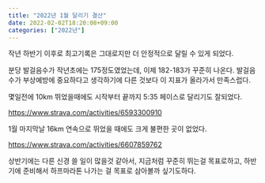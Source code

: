 ```yaml
---
title: "2022년 1월 달리기 결산"
date: 2022-02-02T18:20:08+09:00
categories: ["2022년"]
---
```


작년 하반기 이후로 최고기록은 그대로지만 더 안정적으로 달릴 수 있게 되었다.

분당 발걸음수가 작년초에는 175정도였었는데, 이제 182-183가 꾸준히 나온다.
발걸음수가 부상예방에 중요하다고 생각하기에 다른 것보다 이 지표가 올라가서 만족스럽다.

몇일전에 10km 뛰었을때에도 시작부터 끝까지 5:35 페이스로 달리기도 잘되었다.

https://www.strava.com/activities/6593300910

1월 마지막날 16km 연속으로 뛰었을 때에도 크게 불편한 곳이 없었다.

https://www.strava.com/activities/6607859762

상반기에는 다른 신경 쓸 일이 많을것 같아서, 지금처럼 꾸준히 뛰는걸 목표로하고, 하반기에 준비해서 하프마라톤 나가는 걸 목표로 삼아볼까 싶기도하다.
